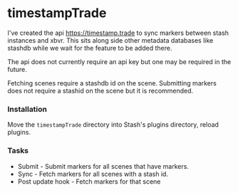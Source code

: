 # timestampTrade 
I've created the api https://timestamp.trade to sync markers between stash instances and xbvr.
This sits along side other metadata databases like stashdb while we wait for the feature to be added there.

The api does not currently require an api key but one may be required in the future.

Fetching scenes require a stashdb id on the scene.
Submitting markers does not require a stashid on the scene but it is recommended.

### Installation 
Move the `timestampTrade` directory into Stash's plugins directory, reload plugins.

### Tasks
* Submit - Submit markers for all scenes that have markers.
* Sync - Fetch markers for all scenes with a stash id.
* Post update hook - Fetch markers for that scene